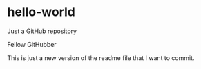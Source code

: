 # hello-world
Just a GitHub repository

Fellow GitHubber

This is just a new version of the readme file that I want to commit. 
